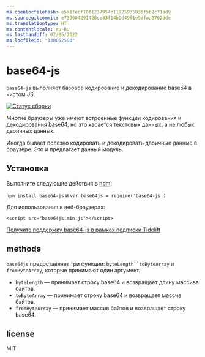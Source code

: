 ```yaml
---
ms.openlocfilehash: e5a1fecf10f1237954b11925935036f5b2c71ad9
ms.sourcegitcommit: e739004291428ce83f14b9d49f1e9dfaa3762dde
ms.translationtype: HT
ms.contentlocale: ru-RU
ms.lasthandoff: 02/05/2022
ms.locfileid: "138052503"
---
```

<a name="base64-js"></a>base64-js
=========

`base64-js` выполняет базовое кодирование и декодирование base64 в чистом JS.

[![Статус сборки](https://secure.travis-ci.org/beatgammit/base64-js.png)](http://travis-ci.org/beatgammit/base64-js)

Многие браузеры уже имеют встроенные функции кодирования и декодирования base64, но это касается текстовых данных, а не любых двоичных данных.

Иногда бывает полезно кодировать и декодировать двоичные данные в браузере. Это и предлагает данный модуль.

## <a name="install"></a>Установка

Выполните следующие действия в [npm](https://npmjs.org):

`npm install base64-js` и `var base64js = require('base64-js')`

Для использования в веб-браузерах:

`<script src="base64js.min.js"></script>`

[Получите поддержку base64-js в рамках подписки Tidelift](https://tidelift.com/subscription/pkg/npm-base64-js?utm_source=npm-base64-js&utm_medium=referral&utm_campaign=readme)

## <a name="methods"></a>methods

`base64js` предоставляет три функции: `byteLength``toByteArray` и `fromByteArray`, которые принимают один аргумент.

* `byteLength` — принимает строку base64 и возвращает длину массива байтов.
* `toByteArray` — принимает строку base64 и возвращает массив байтов.
* `fromByteArray` — принимает массив байтов и возвращает строку base64.

## <a name="license"></a>license

MIT
